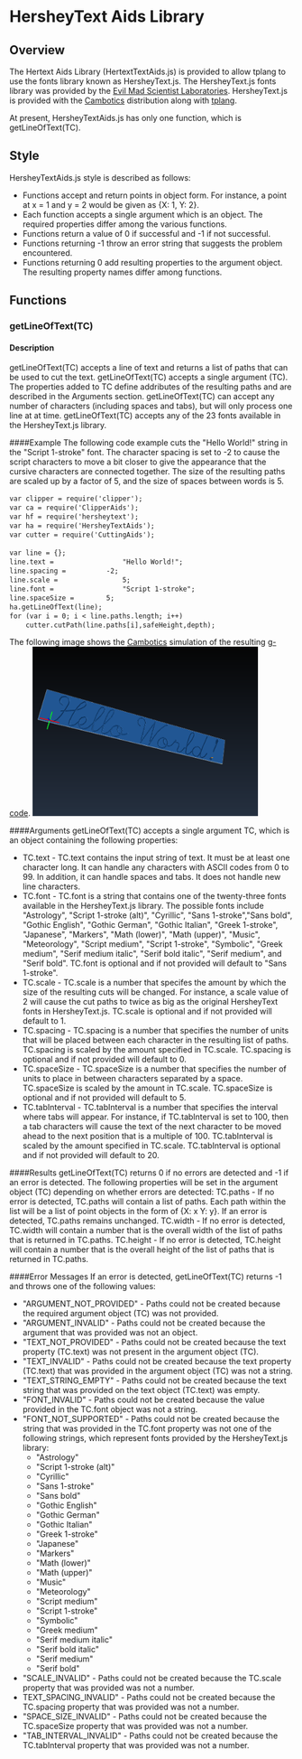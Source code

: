 # HersheyText Aids Library
## Overview
The Hertext Aids Library (HertextTextAids.js) is provided to allow tplang to use the fonts library known as HersheyText.js.  The HersheyText.js fonts library was provided by the [Evil Mad Scientist Laboratories](http://www.evilmadscientist.com/2014/hershey-text-js/).  HersheyText.js is provided with the [Cambotics](http://openscam.org) distribution along with [tplang](http://tplang.org).

At present, HersheyTextAids.js has only one function, which is getLineOfText(TC).  

## Style
HersheyTextAids.js style is described as follows:
* Functions accept and return points in object form.  For instance, a point at x = 1 and y = 2 would be given as {X: 1, Y: 2}.
* Each function accepts a single argument which is an object.  The required properties differ among the various functions.
* Functions return a value of 0 if successful and -1 if not successful.
* Functions returning -1 throw an error string that suggests the problem encountered.
* Functions returning 0 add resulting properties to the argument object.  The resulting property names differ among functions.

## Functions
### getLineOfText(TC)
#### Description
getLineOfText(TC) accepts a line of text and returns a list of paths that can be used to cut the text.  getLineOfText(TC) accepts a single argument (TC).  The properties added to TC define addributes of the resulting paths and are described in the Arguments section.  getLineOfText(TC) can accept any number of characters (including spaces and tabs), but will only process one line at at time. getLineOfText(TC) accepts any of the 23 fonts available in the HersheyText.js library.

####Example
The following code example cuts the "Hello World!" string in the "Script 1-stroke" font.  The character spacing is set to -2 to cause the script characters to move a bit closer to give the appearance that the cursive characters are connected together. The size of the resulting paths are scaled up by a factor of 5, and the size of spaces between words is 5. 

```
var clipper = require('clipper');
var ca = require('ClipperAids');
var hf = require('hersheytext');
var ha = require('HersheyTextAids');
var cutter = require('CuttingAids');

var line = {};
line.text = 				"Hello World!";
line.spacing = 			-2;
line.scale = 				5;
line.font = 				"Script 1-stroke";
line.spaceSize = 		5;
ha.getLineOfText(line);
for (var i = 0; i < line.paths.length; i++)
	cutter.cutPath(line.paths[i],safeHeight,depth);
```

The following image shows the [Cambotics](http://openscam.org) simulation of the resulting [g-code](http:reprap.org/wiki/G-code).
<img src = "https://github.com/buildbotics/tpl-docs/blob/master/images/helloworld.png" height="300" width = "400">

####Arguments
getLineOfText(TC) accepts a single argument TC, which is an object containing the following properties:
* TC.text - TC.text contains the input string of text.  It must be at least one character long.  It can handle any characters with ASCII codes from 0 to 99.  In addition, it can handle spaces and tabs.  It does not handle new line characters.
* TC.font - TC.font is a string that contains one of the twenty-three fonts available in the HersheyText.js library.  The possible fonts include "Astrology", "Script 1-stroke (alt)", "Cyrillic", "Sans 1-stroke","Sans bold", "Gothic English", "Gothic German", "Gothic Italian", "Greek 1-stroke", "Japanese", "Markers", "Math (lower)", "Math (upper)", "Music", "Meteorology", "Script medium", "Script 1-stroke", "Symbolic", "Greek medium", "Serif medium italic", "Serif bold italic", "Serif medium", and "Serif bold".  TC.font is optional and if not provided will default to "Sans 1-stroke".
* TC.scale - TC.scale is a number that specifes the amount by which the size of the resulting cuts will be changed.  For instance, a scale value of 2 will cause the cut paths to twice as big as the original HersheyText fonts in HersheyText.js.  TC.scale is optional and if not provided will default to 1.
* TC.spacing - TC.spacing is a number that specifies the number of units that will be placed between each character in the resulting list of paths.  TC.spacing is scaled by the amount specified in TC.scale.  TC.spacing is optional and if not provided will default to 0.
* TC.spaceSize - TC.spaceSize is a number that specifies the number of units to place in between characters separated by a space.  TC.spaceSize is scaled by the amount in TC.scale.  TC.spaceSize is optional and if not provided will default to 5.
* TC.tabInterval - TC.tabInterval is a number that specifies the interval where tabs will appear. For instance, if TC.tabInterval is set to 100, then a tab characters will cause the text of the next character to be moved ahead to the next position that is a multiple of 100.  TC.tabInterval is scaled by the amount specified in TC.scale.  TC.tabInterval is optional and if not provided will default to 20.

####Results
getLineOfText(TC) returns 0 if no errors are detected and -1 if an error is detected.  The following properties will be set in the argument object (TC) depending on whether errors are detected:
TC.paths - If no error is detected, TC.paths will contain a list of paths.  Each path within the list will be a list of point objects in the form of {X: x Y: y}.  If an error is detected, TC.paths remains unchanged.
TC.width - If no error is detected, TC.width will contain a number that is the overall width of the list of paths that is returned in TC.paths.
TC.height - If no error is detected, TC.height will contain a number that is the overall height of the list of paths that is returned in TC.paths.

####Error Messages
If an error is detected, getLineOfText(TC) returns -1 and throws one of the following values:
* "ARGUMENT\_NOT\_PROVIDED" - Paths could not be created because the required argument object (TC) was not provided.
* "ARGUMENT\_INVALID" - Paths could not be created because the argument that was provided was not an object.
* "TEXT\_NOT\_PROVIDED" - Paths could not be created because the text property (TC.text) was not present in the argument object (TC).
* "TEXT\_INVALID" - Paths could not be created because the text property (TC.text) that was provided in the argument object (TC) was not a string.
* "TEXT\_STRING\_EMPTY" - Paths could not be created because the text string that was provided on the text object (TC.text) was empty.
* "FONT\_INVALID" - Paths could not be created because the value provided in the TC.font object was not a string.
* "FONT\_NOT\_SUPPORTED" - Paths could not be created because the string that was provided in the TC.font property was not one of the following strings, which represent fonts provided by the HersheyText.js library:
  * "Astrology"
  * "Script 1-stroke (alt)"
  * "Cyrillic"
  * "Sans 1-stroke"
  * "Sans bold"
  * "Gothic English"
  * "Gothic German"
  * "Gothic Italian"
  * "Greek 1-stroke"
  * "Japanese"
  * "Markers"
  * "Math (lower)"
  * "Math (upper)"
  * "Music"
  * "Meteorology"
  * "Script medium"
  * "Script 1-stroke"
  * "Symbolic"
  * "Greek medium"
  * "Serif medium italic"
  * "Serif bold italic"
  * "Serif medium"
  * "Serif bold"
* "SCALE\_INVALID" - Paths could not be created because the TC.scale property that was provided was not a number.
* TEXT\_SPACING\_INVALID" - Paths could not be created because the TC.spacing property that was provided was not a number.
* "SPACE\_SIZE\_INVALID" - Paths could not be created because the TC.spaceSize property that was provided was not a number.
* "TAB\_INTERVAL\_INVALID" - Paths could not be created because the TC.tabInterval property that was provided was not a number.


